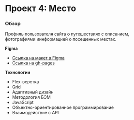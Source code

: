 # Проект 4: Место

### Обзор

Профиль пользователя сайта о путешествиях с описанием, фотографиями иинформацией о посещенных местах.

**Figma**

* [Ссылка на макет в Figma](https://www.figma.com/file/StZjf8HnoeLdiXS7dYrLAh/JavaScript.-Sprint-4)
* [Ссылка на gh-pages](https://amorymeow.github.io/mesto/)

**Технологии**

* Flex-верстка
* Grid
* Адаптивный дизайн
* Методология БЭМ
* JavaScript
* Объектно-ориентированное программирование
* Взаимодействие с API
